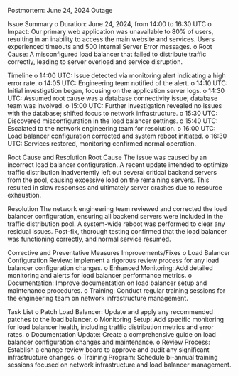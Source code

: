 
Postmortem: June 24, 2024 Outage

Issue Summary
o Duration: June 24, 2024, from 14:00 to 16:30 UTC
o Impact: Our primary web application was unavailable to 80% of users, resulting in an inability to access the main website and services. Users experienced timeouts and 500 Internal Server Error messages.
o Root Cause: A misconfigured load balancer that failed to distribute traffic correctly, leading to server overload and service disruption.

Timeline
o 14:00 UTC: Issue detected via monitoring alert indicating a high error rate.
o 14:05 UTC: Engineering team notified of the alert.
o 14:10 UTC: Initial investigation began, focusing on the application server logs.
o 14:30 UTC: Assumed root cause was a database connectivity issue; database team was involved.
o 15:00 UTC: Further investigation revealed no issues with the database; shifted focus to network infrastructure.
o 15:30 UTC: Discovered misconfiguration in the load balancer settings.
o 15:40 UTC: Escalated to the network engineering team for resolution.
o 16:00 UTC: Load balancer configuration corrected and system reboot initiated.
o 16:30 UTC: Services restored, monitoring confirmed normal operation.

Root Cause and Resolution
Root Cause
The issue was caused by an incorrect load balancer configuration. A recent update intended to optimize traffic distribution inadvertently left out several critical backend servers from the pool, causing excessive load on the remaining servers. This resulted in slow responses and ultimately server crashes due to resource exhaustion.

Resolution
The network engineering team reviewed and corrected the load balancer configuration, ensuring all backend servers were included in the traffic distribution pool. A system-wide reboot was performed to clear any residual issues. Post-fix, thorough testing confirmed that the load balancer was functioning correctly, and normal service resumed.

Corrective and Preventative Measures
Improvements/Fixes
o Load Balancer Configuration Review: Implement a rigorous review process for any load balancer configuration changes.
o Enhanced Monitoring: Add detailed monitoring and alerts for load balancer performance metrics.
o Documentation: Improve documentation on load balancer setup and maintenance procedures.
o Training: Conduct regular training sessions for the engineering team on network infrastructure management.

Task List
o Patch Load Balancer: Update and apply any recommended patches to the load balancer.
o Monitoring Setup: Add specific monitoring for load balancer health, including traffic distribution metrics and error rates.
o Documentation Update: Create a comprehensive guide on load balancer configuration changes and maintenance.
o Review Process: Establish a change review board to approve and audit any significant infrastructure changes.
o Training Program: Schedule bi-annual training sessions focused on network infrastructure and load balancer management.
